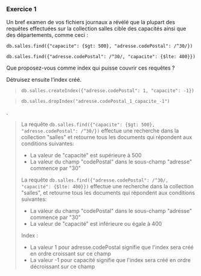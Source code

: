 ### Exercice 1

Un bref examen de vos fichiers journaux a révélé que la plupart des requêtes effectuées sur la collection salles cible des capacités ainsi que des départements, comme ceci :

```
db.salles.find({"capacite": {$gt: 500}, "adresse.codePostal": /^30/}) 
```
```
db.salles.find({"adresse.codePostal": /^30/, "capacite": {$lte: 400}}) 
```

Que proposez-vous comme index qui puisse couvrir ces requêtes ?

Détruisez ensuite l’index créé.

> `db.salles.createIndex({"adresse.codePostal": 1, "capacite": -1})`

> `db.salles.dropIndex("adresse.codePostal_1_capacite_-1")`

.

> La requête `db.salles.find({"capacite": {$gt: 500}, "adresse.codePostal": /^30/})` effectue une recherche dans la collection "salles" et retourne tous les documents qui répondent aux conditions suivantes:
> 
> - La valeur de "capacité" est supérieure à 500
> - La valeur du champ "codePostal" dans le sous-champ "adresse" commence par "30"
> 
> La requête `db.salles.find({"adresse.codePostal": /^30/, "capacité": {$lte: 400}})` effectue une recherche dans la collection "salles", et retourne tous les documents qui répondent aux conditions suivantes:
> 
> - La valeur du champ "codePostal" dans le sous-champ "adresse" commence par "30"
> - La valeur de "capacité" est inférieure ou égale à 400
> 
> Index :
> 
> - La valeur 1 pour adresse.codePostal signifie que l'index sera créé en ordre croissant sur ce champ
> - La valeur -1 pour capacité signifie que l'index sera créé en ordre décroissant sur ce champ